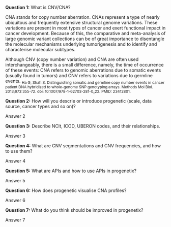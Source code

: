 **Question 1:** What is CNV/CNA?

CNA stands for copy number aberration. CNAs represent a type of nearly ubiquitous and frequently extensive structural genome variations. These variations are present in most types of cancer and exert functional impact in cancer development. Because of this, the comparative and meta-analysis of large genomic variant collections can be of great importance to disentangle the molecular mechanisms underlying tumorigenesis and to identify and characterise molecular subtypes.

Although CNV (copy number variation) and CNA are often used interchangeably, there is a small difference, namely, the time of occurrence of these events: CNA refers to genomic aberrations due to somatic events (usually found in tumors) and CNV refers to variations due to germline events.
<sub>Ha G, Shah S. Distinguishing somatic and germline copy number events in cancer patient DNA hybridized to whole-genome SNP genotyping arrays. Methods Mol Biol. 2013;973:355-72. doi: 10.1007/978-1-62703-281-0_22. PMID: 23412801.</sub>

**Question 2:** How will you descrie or introduce progenetic  (scale, data source, cancer types and so on)?

Answer 2

**Question 3:** Describe NCIt, ICOD, UBERON codes, and their relationships.

Answer 3

**Question 4:** What are CNV segmentations and CNV frequencies, and how to use them?

Answer 4

**Question 5:** What are APIs and how to use APIs in progenetix?

Answer 5

**Question 6:** How does progenetic visualise CNA profiles?

Answer 6

**Question 7:** What do you think should be improved in progenetix?

Answer 7
